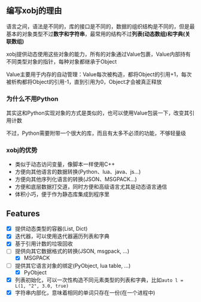 ## 编写xobj的理由

语言之间，语法是不同的，库的接口是不同的，数据的组织结构是不同的，但是最基本的对象类型不过**数字和字符串**，最常用的结构不过**列表(动态数组)和字典(关联数组)**

xobj提供动态使用这些对象的能力，所有的对象通过Value包裹，Value内部持有不同类型对象的指针，每种对象都继承于Object

Value主要用于内存的自动管理：Value每次被构造，都将Object的引用+1，每次被析构都将Object的引用-1，直到引用为0，Object才会被真正释放

### 为什么不用Python

其实这和Python实现对象的方式是类似的，也可以使用Value包装一下，改变其引用计数

不过，Python需要附带一个很大的库，而且有太多不必须的功能，不够轻量级

### xobj的优势

* 类似于动态访问变量，像脚本一样使用C++
* 方便向其他语言的数据转换(Python、lua、java、js...)
* 方便向其他序列化语言的转换(JSON、MSGPACK...)
* 方便和底层数据打交道，同时方便和高级语言尤其是动态语言通信
* 体积小巧，便于作为静态库集成到程序里

## Features

* [x] 提供动态类型的容器(List, Dict)
* [x] 迭代器，可以使用迭代器遍历列表和字典
* [x] 基于引用计数的垃圾回收
* [ ] 提供向其它数据格式的转换(JSON, msgpack, ...)
  * [x] MSGPACK
* [ ] 提供其它语言对象的绑定(PyObject, lua table, ...)
  * [x] PyObject
* [x] 列表初始化，可以一次性构造不同元素类型的列表和字典，比如`auto l = L(1, "2", 3.0, true)`
* [x] 字符串内部化，意味着相同的单词只存在一份(在一个进程中)
